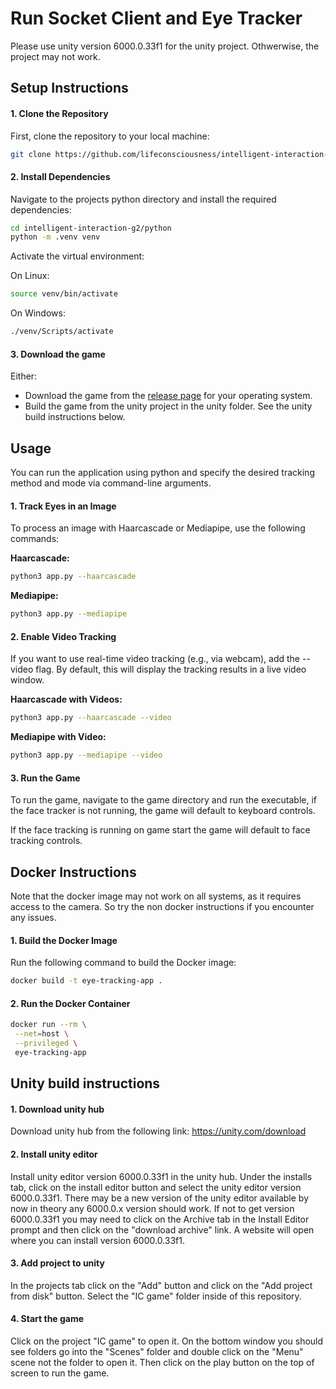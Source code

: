 
# Run Socket Client and Eye Tracker

Please use unity version 6000.0.33f1 for the unity project. Othwerwise, the project may not work.

## Setup Instructions

#### 1. Clone the Repository
First, clone the repository to your local machine:

```bash
git clone https://github.com/lifeconsciousness/intelligent-interaction-g2.git
```

#### 2. Install Dependencies

Navigate to the projects python directory and install the required dependencies:

```bash
cd intelligent-interaction-g2/python
python -m .venv venv
```

Activate the virtual environment:

On Linux:
```bash
source venv/bin/activate
```

On Windows:
```bash
./venv/Scripts/activate
```

#### 3. Download the game

Either:

- Download the game from the [release page](https://github.com/lifeconsciousness/intelligent-interaction-g2/releases/latest) for your operating system.
- Build the game from the unity project in the unity folder. See the unity build instructions below.

## Usage

You can run the application using python and specify the desired tracking method and mode via command-line arguments.

#### 1. Track Eyes in an Image
To process an image with Haarcascade or Mediapipe, use the following commands:

**Haarcascade:**

```bash
python3 app.py --haarcascade
```

**Mediapipe:**

```bash
python3 app.py --mediapipe
```

#### 2. Enable Video Tracking
If you want to use real-time video tracking (e.g., via webcam), add the --video flag. By default, this will display the tracking results in a live video window.

**Haarcascade with Videos:**

```bash
python3 app.py --haarcascade --video
```

**Mediapipe with Video:**

```bash
python3 app.py --mediapipe --video
```

#### 3. Run the Game

To run the game, navigate to the game directory and run the executable, if the face tracker is not running, the game will default to keyboard controls.

If the face tracking is running on game start the game will default to face tracking controls.

## Docker Instructions

Note that the docker image may not work on all systems, as it requires access to the camera. So try the non docker instructions if you encounter any issues.

#### 1. Build the Docker Image
Run the following command to build the Docker image:

```bash
docker build -t eye-tracking-app .
```

#### 2. Run the Docker Container

```bash
docker run --rm \
 --net=host \
 --privileged \
 eye-tracking-app
```

## Unity build instructions

#### 1. Download unity hub

Download unity hub from the following link: https://unity.com/download

#### 2. Install unity editor

Install unity editor version 6000.0.33f1 in the unity hub. Under the installs tab, click on the install editor button and select the unity editor version 6000.0.33f1. There may be a new version of the unity editor available by now in theory any 6000.0.x version should work. If not to get version 6000.0.33f1 you may need to click on the Archive tab in the Install Editor prompt and then click on the "download archive" link. A website will open where you can install version 6000.0.33f1.

#### 3. Add project to unity

In the projects tab click on the "Add" button and click on the "Add project from disk" button. Select the "IC game" folder inside of this repository.

#### 4. Start the game

Click on the project "IC game" to open it. On the bottom window you should see folders go into the "Scenes" folder and double click on the "Menu" scene not the folder to open it. Then click on the play button on the top of screen to run the game.